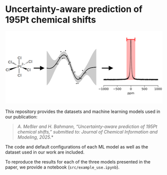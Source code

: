 # Uncertainty-aware prediction of 195Pt chemical shifts

![TOC Graphic](TOC_1.png)

This repository provides the datasets and machine learning models used in our publication:

> **A. Meßler and H. Bahmann*, “Uncertainty-aware prediction of 195Pt chemical shifts,” *submitted to: Journal of Chemical Information and Modeling*, 2025.**

The code and default configurations of each ML model as well as the dataset used in our work are included. 

To reproduce the results for each of the three models presented in the paper, we provide a notebook (`src/example_use.ipynb`).
